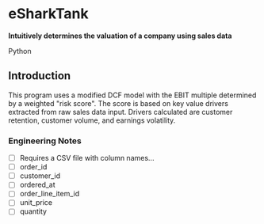 # eSharkTank
**Intuitively determines the valuation of a company using sales data**

Python

## Introduction
This program uses a modified DCF model with the EBIT multiple determined by a weighted "risk score". 
The score is based on key value drivers extracted from raw sales data input. Drivers calculated are customer retention, customer volume, and earnings volatility.

### Engineering Notes
- [ ] Requires a CSV file with column names...
- [ ] order_id
- [ ] customer_id
- [ ] ordered_at
- [ ] order_line_item_id
- [ ] unit_price
- [ ] quantity
